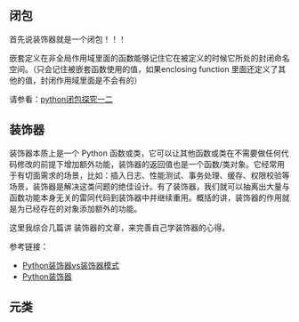 ## 闭包

首先说装饰器就是一个闭包！！！

嵌套定义在非全局作用域里面的函数能够记住它在被定义的时候它所处的封闭命名空间。（只会记住被嵌套函数使用的值，如果enclosing function 里面还定义了其他的值，封闭作用域里面是不会有的）

请参看：[python闭包探究一二](https://segmentfault.com/a/1190000015045020)




## 装饰器

 装饰器本质上是一个 Python 函数或类，它可以让其他函数或类在不需要做任何代码修改的前提下增加额外功能，装饰器的返回值也是一个函数/类对象。它经常用于有切面需求的场景，比如：插入日志、性能测试、事务处理、缓存、权限校验等场景，装饰器是解决这类问题的绝佳设计。有了装饰器，我们就可以抽离出大量与函数功能本身无关的雷同代码到装饰器中并继续重用。概括的讲，装饰器的作用就是为已经存在的对象添加额外的功能。



这里我综合几篇讲 装饰器的文章，来完善自己学装饰器的心得。

参考链接：

- [Python装饰器vs装饰器模式](https://segmentfault.com/a/1190000015041178)
- [Python装饰器](https://segmentfault.com/a/1190000015042025)








## 元类

